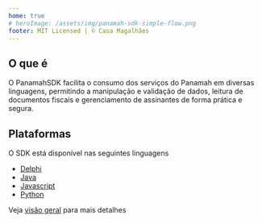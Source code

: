 ```yaml
---
home: true
# heroImage: /assets/img/panamah-sdk-simple-flow.png
footer: MIT Licensed | © Casa Magalhães
---
```


## O que é

O PanamahSDK facilita o consumo dos serviços do Panamah em diversas linguagens, permitindo a manipulação e validação de dados, leitura de documentos fiscais e gerenciamento de assinantes de forma prática e segura.

## Plataformas

O SDK está disponível nas seguintes linguagens

- [Delphi](https://github.com/casamagalhaes/panamah-sdk-delphi)
- [Java](https://github.com/casamagalhaes/panamah-sdk-java)
- [Javascript](https://github.com/casamagalhaes/panamah-sdk-javascript)
- [Python](https://github.com/casamagalhaes/panamah-sdk-python)

Veja [visão geral](OVERVIEW.md) para mais detalhes
